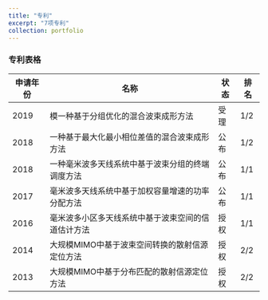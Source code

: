 ```yaml
---
title: "专利"
excerpt: "7项专利"
collection: portfolio
---
```


### 专利表格

| 申请年份                 |   名称  | 状态               | 排名 |
| ---------------- | ------------------|----|----------------------|
| 2019      | 模一种基于分组优化的混合波束成形方法 | 受理 | 1/2 |
| 2018    | 一种基于最大化最小相位差值的混合波束成形方法 | 公布 | 1/2 |
| 2018    | 一种毫米波多天线系统中基于波束分组的终端调度方法 | 公布 | 1/1 |
| 2017    | 毫米波多天线系统中基于加权容量增速的功率分配方法 | 公布 | 1/1 |
| 2016     | 毫米波多小区多天线系统中基于波束空间的信道估计方法 | 授权| 1/1 |
| 2014     | 大规模MIMO中基于波束空间转换的散射信源定位方法 | 授权| 2/2 |
| 2013     | 大规模MIMO中基于分布匹配的散射信源定位方法| 授权| 2/2 |
